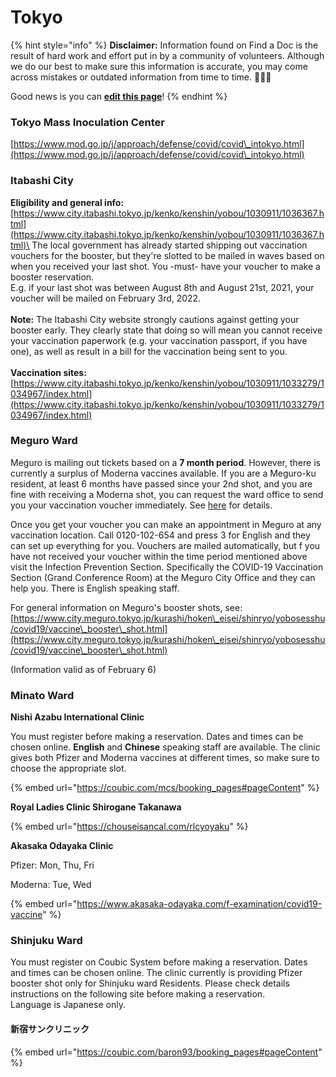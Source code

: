 # Tokyo

{% hint style="info" %}
**Disclaimer:** Information found on Find a Doc is the result of hard work and effort put in by a community of volunteers. Although we do our best to make sure this information is accurate, you may come across mistakes or outdated information from time to time. 🙇🏾‍♀️

Good news is you can [**edit this page**](https://app.gitbook.com/invite/Hmir5Cugknp7uJaXBpz1/94vH2CSObJutobSAA9Ft)!
{% endhint %}

### Tokyo Mass Inoculation Center

[https://www.mod.go.jp/j/approach/defense/covid/covid\_intokyo.html](https://www.mod.go.jp/j/approach/defense/covid/covid\_intokyo.html)

### Itabashi City

**Eligibility and general info:**\
[https://www.city.itabashi.tokyo.jp/kenko/kenshin/yobou/1030911/1036367.html](https://www.city.itabashi.tokyo.jp/kenko/kenshin/yobou/1030911/1036367.html)\
The local government has already started shipping out vaccination vouchers for the booster, but they're slotted to be mailed in waves based on when you received your last shot. You -must- have your voucher to make a booster reservation.\
E.g. if your last shot was between August 8th and August 21st, 2021, your voucher will be mailed on February 3rd, 2022.\
\
**Note:** The Itabashi City website strongly cautions against getting your booster early. They clearly state that doing so will mean you cannot receive your vaccination paperwork (e.g. your vaccination passport, if you have one), as well as result in a bill for the vaccination being sent to you.\
\
**Vaccination sites:**\
[https://www.city.itabashi.tokyo.jp/kenko/kenshin/yobou/1030911/1033279/1034967/index.html](https://www.city.itabashi.tokyo.jp/kenko/kenshin/yobou/1030911/1033279/1034967/index.html)

### Meguro Ward

Meguro is mailing out tickets based on a **7 month period**. However, there is currently a surplus of Moderna vaccines available. If you are a Meguro-ku resident, at least 6 months have passed since your 2nd shot, and you are fine with receiving a Moderna shot, you can request the ward office to send you your vaccination voucher immediately. See [here](https://www.city.meguro.tokyo.jp/kurashi/hoken\_eisei/shinryo/yobosesshu/covid19/vaccine\_sesshuken\_3rd\_moderna.html) for details.



Once you get your voucher you can make an appointment in Meguro at any vaccination location. Call 0120-102-654 and press 3 for English and they can set up everything for you. Vouchers are mailed automatically, but f you have not received your voucher within the time period mentioned above visit the Infection Prevention Section. Specifically the COVID-19 Vaccination Section (Grand Conference Room) at the Meguro City Office and they can help you. There is English speaking staff.

For general information on Meguro's booster shots, see:\
[https://www.city.meguro.tokyo.jp/kurashi/hoken\_eisei/shinryo/yobosesshu/covid19/vaccine\_booster\_shot.html](https://www.city.meguro.tokyo.jp/kurashi/hoken\_eisei/shinryo/yobosesshu/covid19/vaccine\_booster\_shot.html)

(Information valid as of February 6)



### **Minato Ward**

**Nishi Azabu International Clinic**

You must register before making a reservation. Dates and times can be chosen online. **English** and **Chinese** speaking staff are available. The clinic gives both Pfizer and Moderna vaccines at different times, so make sure to choose the appropriate slot.

{% embed url="https://coubic.com/mcs/booking_pages#pageContent" %}

**Royal Ladies Clinic Shirogane Takanawa**

{% embed url="https://chouseisancal.com/rlcyoyaku" %}



**Akasaka Odayaka Clinic**

Pfizer: Mon, Thu, Fri&#x20;

Moderna: Tue, Wed

{% embed url="https://www.akasaka-odayaka.com/f-examination/covid19-vaccine" %}

### Shinjuku Ward

You must register on Coubic System before making a reservation. Dates and times can be chosen online. The clinic currently is providing Pfizer booster shot only for Shinjuku ward Residents.  Please check details instructions on the following site before making a reservation.\
Language is Japanese only. &#x20;

#### 新宿サンクリニック

{% embed url="https://coubic.com/baron93/booking_pages#pageContent" %}

